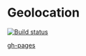 # Geolocation

[![Build status](https://ci.appveyor.com/api/projects/status/7hao5du7khebl9od?svg=true)](https://ci.appveyor.com/project/Stanislavsus-edu/geo)

[gh-pages](https://stanislavsus-edu.github.io/geo/)
